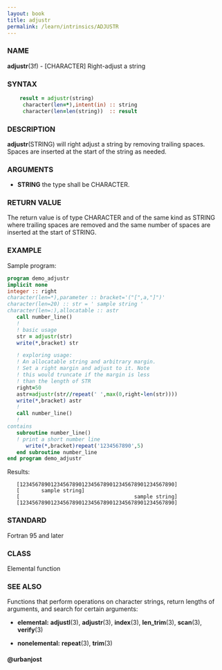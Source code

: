 ```yaml
---
layout: book
title: adjustr
permalink: /learn/intrinsics/ADJUSTR
---
```

### NAME

__adjustr__(3f) - \[CHARACTER\] Right-adjust a string

### SYNTAX

```fortran
    result = adjustr(string)
     character(len=*),intent(in) :: string
     character(len=len(string))  :: result
```

### DESCRIPTION

__adjustr__(STRING) will right adjust a string by removing trailing
spaces. Spaces are inserted at the start of the string as needed.

### ARGUMENTS

  - __STRING__
    the type shall be CHARACTER.

### RETURN VALUE

The return value is of type CHARACTER and of the same kind as STRING
where trailing spaces are removed and the same number of spaces are
inserted at the start of STRING.

### EXAMPLE

Sample program:

```fortran
program demo_adjustr
implicit none
integer :: right
character(len=*),parameter :: bracket='("[",a,"]")'
character(len=20) :: str = ' sample string '
character(len=:),allocatable :: astr
   call number_line()
   !
   ! basic usage
   str = adjustr(str)
   write(*,bracket) str

   ! exploring usage:
   ! An allocatable string and arbitrary margin.
   ! Set a right margin and adjust to it. Note
   ! this would truncate if the margin is less
   ! than the length of STR
   right=50
   astr=adjustr(str//repeat(' ',max(0,right-len(str))))
   write(*,bracket) astr
   !
   call number_line()
   !
contains
   subroutine number_line()
   ! print a short number line
      write(*,bracket)repeat('1234567890',5)
   end subroutine number_line
end program demo_adjustr
```
Results:

```
   [12345678901234567890123456789012345678901234567890]
   [       sample string]
   [                                     sample string]
   [12345678901234567890123456789012345678901234567890]
```
### STANDARD

Fortran 95 and later

### CLASS

Elemental function

### SEE ALSO

Functions that perform operations on character strings, return lengths
of arguments, and search for certain arguments:

  - __elemental:__
    __adjustl__(3), __adjustr__(3), __index__(3), __len\_trim__(3),
    __scan__(3), __verify__(3)

  - __nonelemental:__
    __repeat__(3), __trim__(3)

#### @urbanjost
